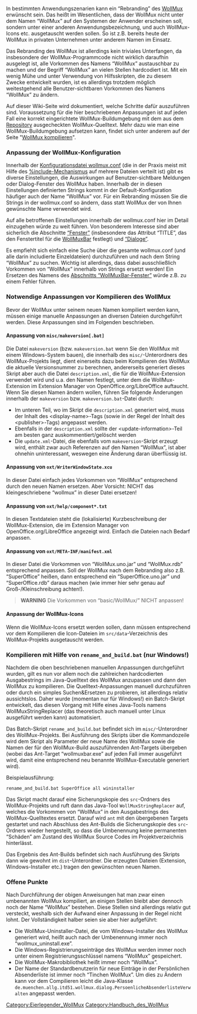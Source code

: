 In bestimmten Anwendungszenarien kann ein “Rebranding” des
[WollMux](WollMux.md "wikilink") erwünscht sein. Das heißt im Wesentlichen,
dass der WollMux nicht unter dem Namen “WollMux” auf den Systemen der
Anwender erscheinen soll, sondern unter einer anderen
Anwendungsbezeichnung, und auch WollMux-Icons etc. ausgetauscht werden
sollen. So ist z.B. bereits heute der WollMux in privaten Unternehmen
unter anderem Namen im Einsatz.

Das Rebranding des WollMux ist allerdings kein triviales Unterfangen, da
insbesondere der WollMux-Programmcode nicht wirklich daraufhin ausgelegt
ist, alle Vorkommen des Namens “WollMux” austauschbar zu machen und der
Begriff “WollMux” an vielen Stellen hardcodiert ist. Mit ein wenig Mühe
und unter Verwendung von Hilfsskripten, die zu diesem Zwecke entwickelt
wurden, ist es allerdings trotzdem möglich weitestgehend alle
Benutzer-sichtbaren Vorkommen des Namens “WollMux” zu ändern.

Auf dieser Wiki-Seite wird dokumentiert, welche Schritte dafür
auszuführen sind. Voraussetzung für die hier beschriebenen Anpassungen
ist auf jeden Fall eine korrekt eingerichtete WollMux-Buildumgebung mit
dem aus dem [Repository](Repository.md "wikilink") ausgecheckten
WollMux-Quelltext. Mehr dazu wie man eine WollMux-Buildumgebung
aufsetzen kann, findet sich unter anderem auf der Seite "[WollMux
kompilieren](WollMux_kompilieren "wikilink")".

### Anpassung der WollMux-Konfiguration

Innerhalb der [Konfigurationsdatei
wollmux.conf](Konfigurationsdatei_wollmux.conf "wikilink") (die in der
Praxis meist mit Hilfe des
[%include-Mechanismus](Format_von_WollMux-Config-Dateien.md#include "wikilink")
auf mehrere Dateien verteilt ist) gibt es diverse Einstellungen, die
Auswirkungen auf Benutzer-sichtbare Meldungen oder Dialog-Fenster des
WollMux haben. Innerhalb der in diesen Einstellungen definierten Strings
kommt in der Default-Konfiguration häufiger auch der Name “WollMux” vor.
Für ein Rebranding müssen Sie die Strings in der wollmux.conf so ändern,
dass statt WollMux der von Ihnen gewünschte Name verwendet wird.

Auf alle betroffenen Einstellungen innerhalb der wollmux.conf hier im
Detail einzugehen würde zu weit führen. Von besonderem Interesse sind
aber sicherlich die Abschnitte
[“Fenster”](Konfigurationsdatei_wollmux_conf.md#fenster "wikilink")
(insbesondere das Attribut “TITLE”, das den Fenstertitel für die
[WollMuxBar](WollMuxBar.md "wikilink") festlegt) und
[“Dialoge”](Konfigurationsdatei_wollmux_conf.md#dialoge "wikilink").

Es empfiehlt sich einfach eine Suche über die gesamte wollmux.conf (und
alle darin includierte Einzeldateien) durchzuführen und nach dem String
“WollMux” zu suchen. Wichtig ist allerdings, dass dabei ausschließlich
Vorkommen von “WollMux” innerhalb von Strings ersetzt werden! Ein
Ersetzen des Namens des [Abschnitts
“WollMuxBar-Fenster”](Konfigurationsdatei_wollmux.conf#WollMuxBar-Fenster "wikilink")
würde z.B. zu einem Fehler führen.

### Notwendige Anpassungen vor Kompilieren des WollMux

Bevor der WollMux unter seinem neuen Namen kompiliert werden kann,
müssen einige manuelle Anpassungen an diversen Dateien durchgeführt
werden. Diese Anpassungen sind im Folgenden beschrieben.

#### Anpassung von `misc/makeversion[.bat]`

Die Datei `makeversion` (bzw. `makeversion.bat` wenn Sie den WollMux mit
einem Windows-System bauen), die innerhalb des `misc/`-Unterordners des
WollMux-Projekts liegt, dient einerseits dazu beim Kompilieren des
WollMux die aktuelle Versionsnummer zu berechnen, andererseits generiert
dieses Skript aber auch die Datei `description.xml`, die für die
WollMux-Extension verwendet wird und u.a. den Namen festlegt, unter dem
die WollMux-Extension im Extension Manager von
OpenOffice.org/LibreOffice auftaucht. Wenn Sie diesen Namen ändern
wollen, führen Sie folgende Änderungen innerhalb der `makeversion` bzw.
`makeversion.bat`-Datei durch:

-   Im unteren Teil, wo im Skript die `description.xml` generiert wird,
    muss der Inhalt des &lt;display-name&gt;-Tags (sowie in der Regel der
    Inhalt des &lt;publisher&gt;-Tags) angepasst werden.
-   Ebenfalls in der `description.xml` sollte der
    &lt;update-information&gt;-Teil am besten ganz auskommentiert/gelöscht
    werden
-   Die `update.xml`-Datei, die ebenfalls vom `makeversion`-Skript
    erzeugt wird, enthält zwar auch Referenzen auf den Namen “WollMux”,
    ist aber ohnehin uninteressant, weswegen eine Änderung daran
    überflüssig ist.

#### Anpassung von `oxt/WriterWindowState.xcu`

In dieser Datei einfach jedes Vorkommen von “WollMux” entsprechend durch
den neuen Namen ersetzen. Aber Vorsicht: NICHT das kleingeschriebene
“wollmux” in dieser Datei ersetzen!

#### Anpassung von `oxt/help/component*.txt`

In diesen Textdateien steht die (lokalisierte) Kurzbeschreibung der
WollMux-Extension, die im Extension Manager von
OpenOffice.org/LibreOffice angezeigt wird. Einfach die Dateien nach
Bedarf anpassen.

#### Anpassung von `oxt/META-INF/manifest.xml`

In dieser Datei die Vorkommen von “WollMux.uno.jar” und “WollMux.rdb”
entsprechend anpassen. Soll der WollMux nach dem Rebranding also z.B.
“SuperOffice” heißen, dann entsprechend ein “SuperOffice.uno.jar” und
“SuperOffice.rdb” daraus machen (wie immer hier sehr genau auf
Groß-/Kleinschreibung achten!).

> **WARNING** Die Vorkommen von “basic/WollMux/” NICHT anpassen!

#### Anpassung der WollMux-Icons

Wenn die WollMux-Icons ersetzt werden sollen, dann müssen entsprechend
vor dem Kompilieren die Icon-Dateien im `src/data`-Verzeichnis des
WollMux-Projekts ausgetauscht werden.

### Kompilieren mit Hilfe von `rename_and_build.bat` (nur Windows!)

Nachdem die oben beschriebenen manuellen Anpassungen durchgeführt
wurden, gilt es nun vor allem noch die zahlreichen hardcodierten
Ausgabestrings im Java-Quelltext des WollMux anzupassen und dann den
WollMux zu kompilieren. Die Quelltext-Anpassungen manuell durchzuführen
oder durch ein simples Suchen&Ersetzen zu probieren, ist allerdings
relativ aussichtslos. Daher wurde (momentan nur für Windows!) ein
Batch-Skript entwickelt, das diesen Vorgang mit Hilfe eines Java-Tools
namens WollMuxStringReplacer (das theoretisch auch manuell unter Linux
ausgeführt werden kann) automatisiert.

Das Batch-Skript `rename_and_build.bat` befindet sich im
`misc/`-Unterordner des WollMux-Projekts. Bei Ausführung des Skripts
über die Kommandozeile wird dem Skript als Parameter der neue Name des
WollMux sowie die Namen der für den WollMux-Build auszuführenden
Ant-Targets übergeben (wobei das Ant-Target “wollmuxbar.exe” auf jeden
Fall immer ausgeführt wird, damit eine entsprechend neu benannte
WollMux-Executable generiert wird).

Beispielausführung:

`rename_and_build.bat SuperOffice all wininstaller`

Das Skript macht darauf eine Sicherungskopie des `src`-Ordners des
WollMux-Projekts und ruft dann das Java-Tool `WollMuxStringReplacer`
auf, welches die Vorkommen von “WollMux” in den Ausgabestrings des
WollMux-Quelltextes ersetzt. Darauf wird `ant` mit den übergebenen
Targets gestartet und nach Abschluss des Ant-Builds die Sicherungskopie
des `src`-Ordners wieder hergestellt, so dass die Umbenennung keine
permanenten “Schäden” am Zustand des WollMux Source Codes im
Projektverzeichnis hinterlässt.

Das Ergebnis des Ant-Builds befindet sich nach Ausführung des Skripts
dann wie gewohnt im `dist`-Unterordner. Die erzeugten Dateien
(Extension, Windows-Installer etc.) tragen den gewünschten neuen Namen.

### Offene Punkte

Nach Durchführung der obigen Anweisungen hat man zwar einen umbenannten
WollMux kompiliert, an einigen Stellen bleibt aber dennoch noch der Name
“WollMux” bestehen. Diese Stellen sind allerdings relativ gut versteckt,
weshalb sich der Aufwand einer Anpassung in der Regel nicht lohnt. Der
Vollständigkeit halber seien sie aber hier aufgeführt:

- Die WollMux-Uninstaller-Datei, die vom Windows-Installer des WollMux
    generiert wird, heißt auch nach der Umbenennung immer noch
    “wollmux\_uninstall.exe”.
- Die Windows-Registrierungseinträge des WollMux werden immer noch
    unter einem Registrierungsschlüssel namens “WollMux” gespeichert.
- Die WollMux-Makrobibliothek heißt immer noch “WollMux”.
- Der Name der Standardbenutzerin für neue Einträge in der
    Persönlichen Absenderliste ist immer noch “Tinchen WollMux”. Um dies
    zu Ändern kann vor dem Compilieren leicht die Java-Klasse
    `de.muenchen.allg.itd51.wollmux.dialog.PersoenlicheAbsenderlisteVerwalten`
    angepasst werden.

<Category:Eierlegender_WollMux> <Category:Handbuch_des_WollMux>
